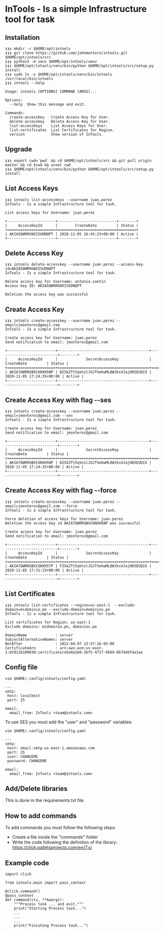 InTools - Is a simple Infrastructure tool for task
===================================================


Installation
------------
```console
❯❯❯ mkdir -r $HOME/opt/intools
❯❯❯ git clone https://github.com/johnmontero/intools.git $HOME/opt/intools/src
❯❯❯ python3 -m venv $HOME/opt/intools/venv
❯❯❯ $HOME/opt/intools/venv/bin/python $HOME/opt/intools/src/setup.py install
❯❯❯ sudo ln -s $HOME/opt/intools/venv/bin/intools /usr/local/bin/intools
❯❯❯ intools --help

Usage: intools [OPTIONS] COMMAND [ARGS]...

Options:
  --help  Show this message and exit.

Commands:
  create-accesskey   Create Access Key for User.
  delete-accesskey   Delete Access Key for User.
  list-accesskeys    List Access Keys for User.
  list-certificates  List Certificates for Region.
  version            Show version of InTools.
```

Upgrade
-------
```console
❯❯❯ export cwd=`pwd` && cd $HOME/opt/intools/src && git pull origin master && cd $cwd && unset cwd
❯❯❯ $HOME/opt/intools/venv/bin/python $HOME/opt/intools/src/setup.py install
```

List Access Keys
----------------
```console
❯❯❯ intools list-accesskeys --username juan.perez
InTools - Is a simple Infrastructure tool for task.

List access keys for Username: juan.perez

+----------------------+---------------------------+--------+
|     AccessKeyId      |        CreateDate         | Status |
+======================+===========================+========+
| AKIA5QWRRGNXISUDNQPT | 2020-11-05 16:43:23+00:00 | Active |
+----------------------+---------------------------+--------+
```

Delete Access Key
-----------------
```console
❯❯❯ intools delete-accesskey --username juan.perez --access-key-id=AKIA5QWRRGNXISUDNQPT
InTools - Is a simple Infrastructure tool for task.

Delete access key for Username: antonio.santin
Access key ID: AKIA5QWRRGNXISUDNQPT

Deletion the access key was successful
```

Create Access Key
-----------------
```console
❯❯❯ intools create-accesskey --username juan.perez --email=jmonteroc@gmail.com
InTools - Is a simple Infrastructure tool for task.

Create access key for Username: juan.perez
Send notification to email: jmonteroc@gmail.com

+----------------------+------------------------------------------+---------------------------+--------+
|     AccessKeyId      |             SecretAccessKey              |        CreateDate         | Status |
+======================+==========================================+===========================+========+
| AKIA7QWRRGBXC6NXH5NP | DISkZTt5qVnslJGJTVwhwML8WJksXJajHD5EUQIX | 2020-11-05 17:24:35+00:00 | Active |
+----------------------+------------------------------------------+---------------------------+--------+
```

Create Access Key with flag --ses
---------------------------------
```console
❯❯❯ intools create-accesskey --username juan.perez --email=jmonteroc@gmail.com --ses
InTools - Is a simple Infrastructure tool for task.

Create access key for Username: juan.perez
Send notification to email: jmonteroc@gmail.com

+----------------------+------------------------------------------+---------------------------+--------+
|     AccessKeyId      |             SecretAccessKey              |        CreateDate         | Status |
+======================+==========================================+===========================+========+
| AKIA7QWRRGBXC6NXH5NP | DISkZTt5qVnslJGJTVwhwML8WJksXJajHD5EUQIX | 2020-11-05 17:24:35+00:00 | Active |
+----------------------+------------------------------------------+---------------------------+--------+
```

Create Access Key with flag --force
-----------------------------------
```console
❯❯❯ intools create-accesskey --username juan.perez --email=jmonteroc@gmail.com --force
InTools - Is a simple Infrastructure tool for task.

Force deletion of access keys for Username: juan.perez
Deletion the access key id AKIA7QWRRGBXC6NXH5NP was successful

Create access key for Username: juan.perez
Send notification to email: jmonteroc@gmail.com

+----------------------+------------------------------------------+---------------------------+--------+
|     AccessKeyId      |             SecretAccessKey              |        CreateDate         | Status |
+======================+==========================================+===========================+========+
| AKIA7QWRRGBXC6NXH5TP | FISkZTt5qVnslJGJTVwhwML8WJksXJajHD5EUQIX | 2020-11-05 17:31:23+00:00 | Active |
+----------------------+------------------------------------------+---------------------------+--------+
```

List Certificates
-----------------
```console
❯❯❯ intools list-certificates --region=us-east-1  --exclude-domain=midominio.pe --exclude-domain=dominios.pe
InTools - Is a simple Infrastructure tool for task.

List certificates for Region: us-east-1
Exclude domains: midominio.pe, dominios.pe

DomainName             : server
SubjectAlternativeNames: server
NotAfter               : 2022-04-07 13:57:16-05:00
CertificateArn         : arn:aws:acm:us-east-1:029116109030:certificate/a5e8a1b0-2bf5-471f-9569-0b74ddfda1ae
```

Config file
-----------
```console
vim $HOME/.config/intools/config.yaml

---
smtp:
 host: localhost
 port: 25

email:
  email_from: InTools <team@intools.com>
```

To use SES you must add the "user" and "password" variables:

```console
vim $HOME/.config/intools/config.yaml

---
smtp:
 host: email-smtp.us-east-1.amazonaws.com
 port: 25
 user: CHANGEME
 password: CHANGEME

email:
  email_from: InTools <team@intools.com>
```


Add/Delete libraries
--------------------
This is done in the requirements.txt file.

How to add commands
-------------------
To add commands you must follow the following steps:
* Create a file inside the "commands" folder
* Write the code following the definition of the library: https://click.palletsprojects.com/en/7.x/

Example code
------------

```console
import click

from intools.main import pass_context

@click.command()
@pass_context
def command(ctx, **kwargs):
    """Process task ... and exit."""
    print("Starting Process task...")
    ...
    ...
    ...
    print("Finishing Process task...")
```

